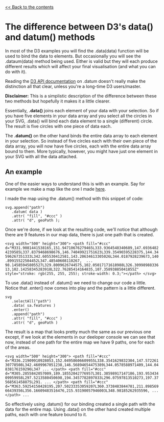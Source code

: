 [<< Back to the contents](http://github.com/alastairotter/data-journalism-notes)

# The difference between D3's data() and datum() methods

In most of the D3 examples you will find the .data(data) function will be used to bind the data to elements. But occasionally you will see the .dataum(data) method being used. Either is valid but they will each produce different results which will affect your final visualisation (and what you can do with it). 

Reading the [D3 API documentation](https://github.com/d3/d3-selection/blob/master/README.md#selection_datum) on .datum doesn't really make the distinction all that clear, unless you're a long-time D3 users/master. 

**Disclaimer:** This is a simplistic description of the difference between these two methods but hopefully it makes it a little clearer.

Essentially, **.data()** joins each element of your data with your selection. So if you have five elements in your data array and you select all the circles in your SVG, .data() will bind each data element to a single (different) circle. The result is five circles with one piece of data each. 

The **.datum()** on the other hand binds the entire data array to each element in your selection. So instead of five circles each with their own piece of the data array, you will now have five circles, each with the entire data array bound to them. More typically, however, you might have just one element in your SVG with all the data attached. 

## An example 

One of the easier ways to understand this is with an example. Say for example we make a map like the one I made [here](fit-a-d3-map-to-a-container-div.md). 

I made the map using the .datum() method with this snippet of code: 

    svg.append("path")
       .datum( data )
       .attr( "fill", "#ccc" )
       .attr( "d", geoPath );
       
 Once we're done, if we look at the resulting code, we'll notice that although there are 9 features in our map data, there is just one path that is created. 
 
`<svg width="500" height="300">
<path fill="#ccc" d="M331.9081441538165,151.94710676279465L333.9364548340689,147.69364824239585L337.8379468698676,146.74049921751623L339.35496595228375,144.34596267351333L342.605530412581,143.20634613305026L344.0187928239673,140.89915522504452L347.48540608110267, 
... 
98.14585945805527L329.8009626744575,102.05017171618988L326.3099898833613,102.14258345283918L322.76285414164835,107.35893885041855Z" style="stroke: rgb(255, 255, 255); stroke-width: 0.3;"></path>
</svg>`

To use .data() instead of .datum() we need to change our code a little. Notice that .enter() now comes into play and the pattern is a little different.

    svg
       .selectAll("path")
       .data( sa.features )
       .enter()
       .append("path")
       .attr( "fill", "#ccc" )
       .attr( "d", geoPath )
       
The result is a map that looks pretty much the same as our previous one except, if we look at the elements in our deeloper console we can see that now, instead of one path for the entire map we have 9 paths, one for each of the areas. 

`<svg width="500" height="300">
<path fill="#ccc" d="M336.21909910928053,152.04958606609955L338.3541629832304,147.57226130778508L342.4609967051238,146.56894654475389L344.0578588971409,144.04838176159296L347
...
</path>
<path fill="#ccc" d="M305.2855842057009,189.18552042776957L301.38598917147186,193.95343409959958L297.5213580450698,194.3457782897833L296.07597813510273,197.37568561458875L291.
...
</path>
<path fill="#ccc" d="M363.59254158428195,207.50233353059207L360.3738483844781,211.89856966439356L356.16609483516476,215.93190057946003L348.98185262935596,
...
</path>
...`

So effectively using .datum() for our binding created a single path with the data for the entire map. Using .data() on the other hand created multiple paths, each with one feature bound to it. 


